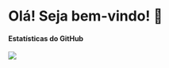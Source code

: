 # Olá! Seja bem-vindo! 👋

#### Estatísticas do GitHub
![](https://github-readme-stats.vercel.app/api?username=vitorsmp&show_icons=true&theme=radical)

